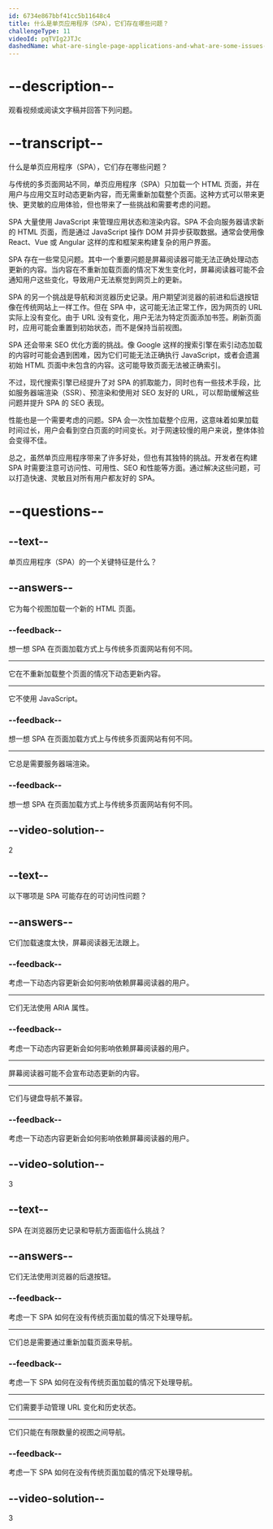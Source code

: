 ```yaml
---
id: 6734e867bbf41cc5b11648c4
title: 什么是单页应用程序（SPA），它们存在哪些问题？
challengeType: 11
videoId: pqTVIg2JTJc
dashedName: what-are-single-page-applications-and-what-are-some-issues-surrounding-them
---
```


# --description--

观看视频或阅读文字稿并回答下列问题。

# --transcript--

什么是单页应用程序（SPA），它们存在哪些问题？

与传统的多页面网站不同，单页应用程序（SPA）只加载一个 HTML 页面，并在用户与应用交互时动态更新内容，而无需重新加载整个页面。这种方式可以带来更快、更灵敏的应用体验，但也带来了一些挑战和需要考虑的问题。

SPA 大量使用 JavaScript 来管理应用状态和渲染内容。SPA 不会向服务器请求新的 HTML 页面，而是通过 JavaScript 操作 DOM 并异步获取数据。通常会使用像 React、Vue 或 Angular 这样的库和框架来构建复杂的用户界面。

SPA 存在一些常见问题。其中一个重要问题是屏幕阅读器可能无法正确处理动态更新的内容。当内容在不重新加载页面的情况下发生变化时，屏幕阅读器可能不会通知用户这些变化，导致用户无法察觉到网页上的更新。

SPA 的另一个挑战是导航和浏览器历史记录。用户期望浏览器的前进和后退按钮像在传统网站上一样工作。但在 SPA 中，这可能无法正常工作，因为网页的 URL 实际上没有变化。由于 URL 没有变化，用户无法为特定页面添加书签。刷新页面时，应用可能会重置到初始状态，而不是保持当前视图。

SPA 还会带来 SEO 优化方面的挑战。像 Google 这样的搜索引擎在索引动态加载的内容时可能会遇到困难，因为它们可能无法正确执行 JavaScript，或者会遗漏初始 HTML 页面中未包含的内容。这可能导致页面无法被正确索引。

不过，现代搜索引擎已经提升了对 SPA 的抓取能力，同时也有一些技术手段，比如服务器端渲染（SSR）、预渲染和使用对 SEO 友好的 URL，可以帮助缓解这些问题并提升 SPA 的 SEO 表现。

性能也是一个需要考虑的问题。SPA 会一次性加载整个应用，这意味着如果加载时间过长，用户会看到空白页面的时间变长。对于网速较慢的用户来说，整体体验会变得不佳。

总之，虽然单页应用程序带来了许多好处，但也有其独特的挑战。开发者在构建 SPA 时需要注意可访问性、可用性、SEO 和性能等方面。通过解决这些问题，可以打造快速、灵敏且对所有用户都友好的 SPA。

# --questions--

## --text--

单页应用程序（SPA）的一个关键特征是什么？

## --answers--

它为每个视图加载一个新的 HTML 页面。

### --feedback--

想一想 SPA 在页面加载方式上与传统多页面网站有何不同。

---

它在不重新加载整个页面的情况下动态更新内容。

---

它不使用 JavaScript。

### --feedback--

想一想 SPA 在页面加载方式上与传统多页面网站有何不同。

---

它总是需要服务器端渲染。

### --feedback--

想一想 SPA 在页面加载方式上与传统多页面网站有何不同。

## --video-solution--

2

## --text--

以下哪项是 SPA 可能存在的可访问性问题？

## --answers--

它们加载速度太快，屏幕阅读器无法跟上。

### --feedback--

考虑一下动态内容更新会如何影响依赖屏幕阅读器的用户。

---

它们无法使用 ARIA 属性。

### --feedback--

考虑一下动态内容更新会如何影响依赖屏幕阅读器的用户。

---

屏幕阅读器可能不会宣布动态更新的内容。

---

它们与键盘导航不兼容。

### --feedback--

考虑一下动态内容更新会如何影响依赖屏幕阅读器的用户。

## --video-solution--

3

## --text--

SPA 在浏览器历史记录和导航方面面临什么挑战？

## --answers--

它们无法使用浏览器的后退按钮。

### --feedback--

考虑一下 SPA 如何在没有传统页面加载的情况下处理导航。

---

它们总是需要通过重新加载页面来导航。

### --feedback--

考虑一下 SPA 如何在没有传统页面加载的情况下处理导航。

---

它们需要手动管理 URL 变化和历史状态。

---

它们只能在有限数量的视图之间导航。

### --feedback--

考虑一下 SPA 如何在没有传统页面加载的情况下处理导航。

## --video-solution--

3

